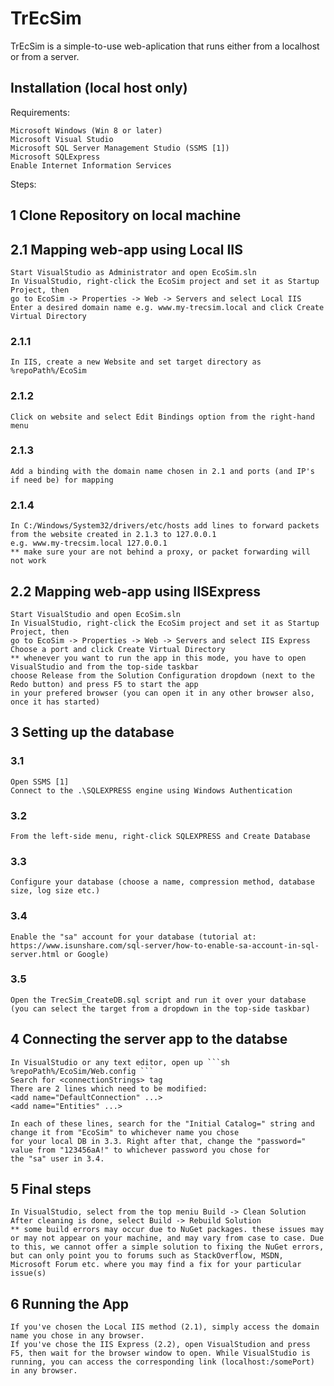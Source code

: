 # TrEcSim

TrEcSim is a simple-to-use web-aplication that runs either from a localhost or from a server.

## Installation (local host only)

Requirements: 
```
Microsoft Windows (Win 8 or later)
Microsoft Visual Studio
Microsoft SQL Server Management Studio (SSMS [1])
Microsoft SQLExpress
Enable Internet Information Services
```

Steps:
## 1 Clone Repository on local machine

## 2.1 Mapping web-app using Local IIS
    Start VisualStudio as Administrator and open EcoSim.sln
    In VisualStudio, right-click the EcoSim project and set it as Startup Project, then
    go to EcoSim -> Properties -> Web -> Servers and select Local IIS
    Enter a desired domain name e.g. www.my-trecsim.local and click Create Virtual Directory
### 2.1.1 
    In IIS, create a new Website and set target directory as %repoPath%/EcoSim
### 2.1.2 
    Click on website and select Edit Bindings option from the right-hand menu
### 2.1.3 
    Add a binding with the domain name chosen in 2.1 and ports (and IP's if need be) for mapping
### 2.1.4
    In C:/Windows/System32/drivers/etc/hosts add lines to forward packets from the website created in 2.1.3 to 127.0.0.1
    e.g. www.my-trecsim.local 127.0.0.1
    ** make sure your are not behind a proxy, or packet forwarding will not work

## 2.2 Mapping web-app using IISExpress
    Start VisualStudio and open EcoSim.sln
    In VisualStudio, right-click the EcoSim project and set it as Startup Project, then
    go to EcoSim -> Properties -> Web -> Servers and select IIS Express
    Choose a port and click Create Virtual Directory
    ** whenever you want to run the app in this mode, you have to open VisualStudio and from the top-side taskbar
    choose Release from the Solution Configuration dropdown (next to the Redo button) and press F5 to start the app
    in your prefered browser (you can open it in any other browser also, once it has started)


## 3 Setting up the database
### 3.1 
    Open SSMS [1] 
    Connect to the .\SQLEXPRESS engine using Windows Authentication
### 3.2 
    From the left-side menu, right-click SQLEXPRESS and Create Database
### 3.3
    Configure your database (choose a name, compression method, database size, log size etc.)
### 3.4 
    Enable the "sa" account for your database (tutorial at: https://www.isunshare.com/sql-server/how-to-enable-sa-account-in-sql-server.html or Google)
### 3.5 
    Open the TrecSim_CreateDB.sql script and run it over your database (you can select the target from a dropdown in the top-side taskbar)

## 4 Connecting the server app to the databse
    In VisualStudio or any text editor, open up ```sh %repoPath%/EcoSim/Web.config ```
    Search for <connectionStrings> tag
    There are 2 lines which need to be modified:
    <add name="DefaultConnection" ...>
    <add name="Entities" ...>

    In each of these lines, search for the "Initial Catalog=" string and change it from "EcoSim" to whichever name you chose
    for your local DB in 3.3. Right after that, change the "password=" value from "123456aA!" to whichever password you chose for
    the "sa" user in 3.4.

## 5 Final steps
    In VisualStudio, select from the top meniu Build -> Clean Solution
    After cleaning is done, select Build -> Rebuild Solution
    ** some build errors may occur due to NuGet packages. these issues may or may not appear on your machine, and may vary from case to case. Due to this, we cannot offer a simple solution to fixing the NuGet errors, but can only point you to forums such as StackOverflow, MSDN, Microsoft Forum etc. where you may find a fix for your particular issue(s)
    
## 6 Running the App
    If you've chosen the Local IIS method (2.1), simply access the domain name you chose in any browser.
    If you've chose the IIS Express (2.2), open VisualStudion and press F5, then wait for the browser window to open. While VisualStudio is running, you can access the corresponding link (localhost:/somePort) in any browser.
